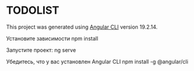 # TODOLIST

This project was generated using [Angular CLI](https://github.com/angular/angular-cli) version 19.2.14.

Установите зависимости
npm install

Запустите проект:
ng serve

Убедитесь, что у вас установлен Angular CLI
npm install -g @angular/cli